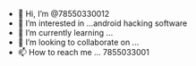 - 👋 Hi, I’m @78550330012
- 👀 I’m interested in ...android hacking software
- 🌱 I’m currently learning ...
- 💞️ I’m looking to collaborate on ...
- 📫 How to reach me ...  7855033001

<!---
78550330012/78550330012 is a ✨ special ✨ repository because its `README.md` (this file) appears on your GitHub profile.
You can click the Preview link to take a look at your changes.
--->
